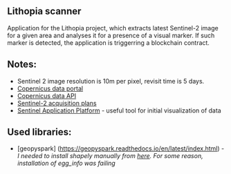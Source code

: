 ## Lithopia scanner

Application for the Lithopia project, which extracts latest Sentinel-2 image for a given area and analyses it for a presence of a visual marker. If such marker is detected, the application is triggerring a blockchain contract.

## Notes:
- Sentinel 2 image resolution is 10m per pixel, revisit time is 5 days.
- [Copernicus data portal](https://scihub.copernicus.eu/dhus/#/home)
- [Copernicus data API](https://scihub.copernicus.eu/userguide/APIsOverview)
- [Sentinel-2 acquisition plans](https://sentinel.esa.int/web/sentinel/missions/sentinel-2/acquisition-plans)
- [Sentinel Application Platform](http://step.esa.int/main/toolboxes/snap/) - useful tool for initial visualization of data

## Used libraries:
- [geopyspark] (https://geopyspark.readthedocs.io/en/latest/index.html) - *I needed to install shapely manually from [here](https://www.lfd.uci.edu/~gohlke/pythonlibs/#shapely). For some reason, installation of egg\_info was failing*
